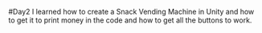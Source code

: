 #Day2
I learned how to create a Snack Vending Machine in Unity and how to get it to print money in the code and how to get all the buttons to work.
